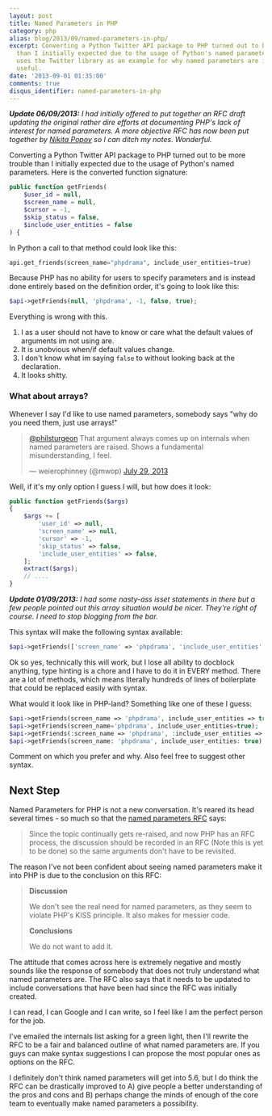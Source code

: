 ```yaml
---
layout: post
title: Named Parameters in PHP
category: php
alias: blog/2013/09/named-parameters-in-php/
excerpt: Converting a Python Twitter API package to PHP turned out to be more trouble
  than I initially expected due to the usage of Python's named parameters. This article
  uses the Twitter library as an example for why named parameters are important and
  useful.
date: '2013-09-01 01:35:00'
comments: true
disqus_identifier: named-parameters-in-php
---
```


_**Update 06/09/2013:** I had initially offered to put together an RFC draft updating the original rather dire efforts at documenting PHP's lack of interest for named parameters. A more objective RFC has now been put together by [Nikita Popov](https://twitter.com/nikita_ppv) so I can ditch my notes. Wonderful._

Converting a Python Twitter API package to PHP turned out to be more trouble than I initially expected due to the usage of Python's named parameters. Here is the converted function signature:

~~~ php
public function getFriends(
    $user_id = null, 
    $screen_name = null, 
    $cursor = -1, 
    $skip_status = false, 
    $include_user_entities = false
) {
~~~

In Python a call to that method could look like this:

~~~ python
api.get_friends(screen_name="phpdrama", include_user_entities=true)
~~~

Because PHP has no ability for users to specify parameters and is instead done entirely based on the definition order, it's going to look like this:

~~~php
$api->getFriends(null, 'phpdrama', -1, false, true);
~~~

Everything is wrong with this.

1. I as a user should not have to know or care what the default values of arguments im not using are.
2. It is unobvious when/if default values change.
3. I don't know what im saying `false` to without looking back at the declaration.
4. It looks shitty.

### What about arrays?

Whenever I say I'd like to use named parameters, somebody says "why do you need them, just use arrays!"

<blockquote class="twitter-tweet"><p><a href="https://twitter.com/philsturgeon">@philsturgeon</a> That argument always comes up on internals when named parameters are raised. Shows a fundamental misunderstanding, I feel.</p>&mdash; weierophinney (@mwop) <a href="https://twitter.com/mwop/statuses/361982046433845248">July 29, 2013</a></blockquote>
<script async src="//platform.twitter.com/widgets.js" charset="utf-8"></script>

Well, if it's my only option I guess I will, but how does it look:

~~~php
public function getFriends($args)
{
    $args += [
    	'user_id' => null,
    	'screen_name' => null,
    	'cursor' => -1,
    	'skip_status' => false,
    	'include_user_entities' => false,
    ];
    extract($args);
	// ....
}
~~~

_**Update 01/09/2013:** I had some nasty-ass isset statements in there but a few people pointed out this array situation would be nicer. They're right of course. I need to stop blogging from the bar._

This syntax will make the following syntax available:

~~~php
$api->getFriends(['screen_name' => 'phpdrama', 'include_user_entities' => true]);
~~~

Ok so yes, technically this will work, but I lose all ability to docblock anything, type hinting is a chore and I have to do it in EVERY method. There are a lot of methods, which means literally hundreds of lines of boilerplate that could be replaced easily with syntax.

What would it look like in PHP-land? Something like one of these I guess:

~~~php
$api->getFriends(screen_name => 'phpdrama', include_user_entities => true);
$api->getFriends(screen_name='phpdrama', include_user_entities=true);
$api->getFriends(:screen_name => 'phpdrama', :include_user_entities => true);
$api->getFriends(screen_name: 'phpdrama', include_user_entities: true);
~~~

Comment on which you prefer and why. Also feel free to suggest other syntax.

## Next Step

Named Parameters for PHP is not a new conversation. It's reared its head several times - so much so that the [named parameters RFC](https://wiki.php.net/rfc/namedparameters) says:

> Since the topic continually gets re-raised, and now PHP has an RFC process, the discussion should be recorded in an RFC (Note this is yet to be done) so the same arguments don't have to be revisited.

The reason I've not been confident about seeing named parameters make it into PHP is due to the conclusion on this RFC:

> **Discussion**
>
> We don't see the real need for named parameters, as they seem to violate PHP's KISS principle. It also makes for messier code.
>
> **Conclusions**
>
> We do not want to add it.

The attitude that comes across here is extremely negative and mostly sounds like the response of somebody that does not truly understand what named parameters are. The RFC also says that it needs to be updated to include conversations that have been had since the RFC was initially created. 

I can read, I can Google and I can write, so I feel like I am the perfect person for the job.

I've emailed the internals list asking for a green light, then I'll rewrite the RFC to be a fair and balanced outline of what named parameters are. If you guys can make syntax suggestions I can propose the most popular ones as options on the RFC.

I definitely don't think named parameters will get into 5.6, but I do think the RFC can be drastically improved to A) give people a better understanding of the pros and cons and B) perhaps change the minds of enough of the core team to eventually make named parameters a possibility.
